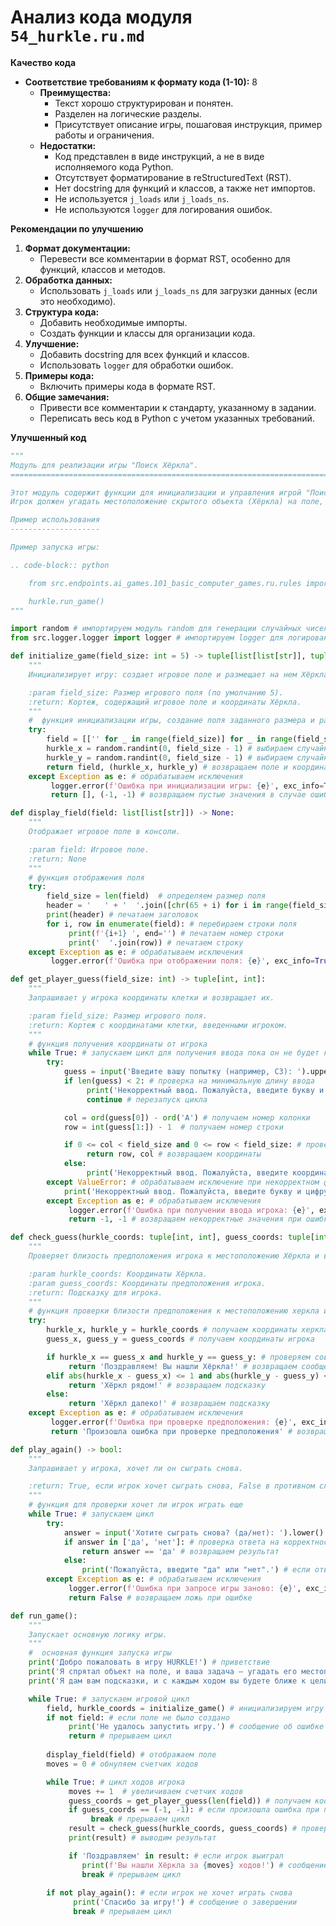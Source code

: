 # Анализ кода модуля `54_hurkle.ru.md`

**Качество кода**

-   **Соответствие требованиям к формату кода (1-10):** 8
    -   **Преимущества:**
        -   Текст хорошо структурирован и понятен.
        -   Разделен на логические разделы.
        -   Присутствует описание игры, пошаговая инструкция, пример работы и ограничения.
    -   **Недостатки:**
        -   Код представлен в виде инструкций, а не в виде исполняемого кода Python.
        -   Отсутствует форматирование в reStructuredText (RST).
        -   Нет docstring для функций и классов, а также нет импортов.
        -   Не используется `j_loads` или `j_loads_ns`.
        -   Не используются `logger` для логирования ошибок.

**Рекомендации по улучшению**

1.  **Формат документации:**
    -   Перевести все комментарии в формат RST, особенно для функций, классов и методов.
2.  **Обработка данных:**
    -   Использовать `j_loads` или `j_loads_ns` для загрузки данных (если это необходимо).
3.  **Структура кода:**
    -   Добавить необходимые импорты.
    -   Создать функции и классы для организации кода.
4.  **Улучшение:**
    -   Добавить docstring для всех функций и классов.
    -   Использовать `logger` для обработки ошибок.
5.  **Примеры кода:**
    -   Включить примеры кода в формате RST.
6.  **Общие замечания:**
    -   Привести все комментарии к стандарту, указанному в задании.
    -   Переписать весь код в Python с учетом указанных требований.

**Улучшенный код**

```python
"""
Модуль для реализации игры "Поиск Хёркла".
=========================================================================================

Этот модуль содержит функции для инициализации и управления игрой "Поиск Хёркла".
Игрок должен угадать местоположение скрытого объекта (Хёркла) на поле, используя подсказки.

Пример использования
--------------------

Пример запуска игры:

.. code-block:: python

    from src.endpoints.ai_games.101_basic_computer_games.ru.rules import hurkle

    hurkle.run_game()
"""

import random # импортируем модуль random для генерации случайных чисел
from src.logger.logger import logger # импортируем logger для логирования ошибок

def initialize_game(field_size: int = 5) -> tuple[list[list[str]], tuple[int, int]]:
    """
    Инициализирует игру: создает игровое поле и размещает на нем Хёркла.

    :param field_size: Размер игрового поля (по умолчанию 5).
    :return: Кортеж, содержащий игровое поле и координаты Хёркла.
    """
    #  функция инициализации игры, создание поля заданного размера и размещения херкла на нем
    try:
        field = [['' for _ in range(field_size)] for _ in range(field_size)] # создаем поле
        hurkle_x = random.randint(0, field_size - 1) # выбираем случайную координату x
        hurkle_y = random.randint(0, field_size - 1) # выбираем случайную координату y
        return field, (hurkle_x, hurkle_y) # возвращаем поле и координаты херкла
    except Exception as e: # обрабатываем исключения
         logger.error(f'Ошибка при инициализации игры: {e}', exc_info=True) # логируем ошибку
         return [], (-1, -1) # возвращаем пустые значения в случае ошибки

def display_field(field: list[list[str]]) -> None:
    """
    Отображает игровое поле в консоли.

    :param field: Игровое поле.
    :return: None
    """
    # функция отображения поля
    try:
        field_size = len(field)  # определяем размер поля
        header = '   ' + '  '.join([chr(65 + i) for i in range(field_size)]) # создаем заголовок
        print(header) # печатаем заголовок
        for i, row in enumerate(field): # перебираем строки поля
             print(f'{i+1} ', end='') # печатаем номер строки
             print('  '.join(row)) # печатаем строку
    except Exception as e: # обрабатываем исключения
         logger.error(f'Ошибка при отображении поля: {e}', exc_info=True) # логируем ошибку

def get_player_guess(field_size: int) -> tuple[int, int]:
    """
    Запрашивает у игрока координаты клетки и возвращает их.

    :param field_size: Размер игрового поля.
    :return: Кортеж с координатами клетки, введенными игроком.
    """
    # функция получения координаты от игрока
    while True: # запускаем цикл для получения ввода пока он не будет корректным
        try:
            guess = input('Введите вашу попытку (например, C3): ').upper()  # запрашиваем ввод координат
            if len(guess) < 2: # проверка на минимальную длину ввода
                 print('Некорректный ввод. Пожалуйста, введите букву и цифру.') # сообщение об ошибке
                 continue # перезапуск цикла

            col = ord(guess[0]) - ord('A') # получаем номер колонки
            row = int(guess[1:]) - 1  # получаем номер строки

            if 0 <= col < field_size and 0 <= row < field_size: # проверка на выход за пределы поля
                 return row, col # возвращаем координаты
            else:
                 print('Некорректный ввод. Пожалуйста, введите координаты в пределах поля.') # сообщение об ошибке
        except ValueError: # обрабатываем исключение при некорректном формате числа
            print('Некорректный ввод. Пожалуйста, введите букву и цифру.') # сообщение об ошибке
        except Exception as e: # обрабатываем исключения
             logger.error(f'Ошибка при получении ввода игрока: {e}', exc_info=True) # логируем ошибку
             return -1, -1 # возвращаем некорректные значения при ошибке

def check_guess(hurkle_coords: tuple[int, int], guess_coords: tuple[int, int]) -> str:
    """
    Проверяет близость предположения игрока к местоположению Хёркла и возвращает подсказку.

    :param hurkle_coords: Координаты Хёркла.
    :param guess_coords: Координаты предположения игрока.
    :return: Подсказку для игрока.
    """
    # функция проверки близости предположения к местоположению херкла и выдачи подсказки
    try:
        hurkle_x, hurkle_y = hurkle_coords # получаем координаты херкла
        guess_x, guess_y = guess_coords # получаем координаты игрока

        if hurkle_x == guess_x and hurkle_y == guess_y: # проверяем совпадение
             return 'Поздравляем! Вы нашли Хёркла!' # возвращаем сообщение о победе
        elif abs(hurkle_x - guess_x) <= 1 and abs(hurkle_y - guess_y) <= 1: # проверяем, что херкл рядом
             return 'Хёркл рядом!' # возвращаем подсказку
        else:
             return 'Хёркл далеко!' # возвращаем подсказку
    except Exception as e: # обрабатываем исключения
         logger.error(f'Ошибка при проверке предположения: {e}', exc_info=True) # логируем ошибку
         return 'Произошла ошибка при проверке предположения' # возвращаем сообщение об ошибке

def play_again() -> bool:
    """
    Запрашивает у игрока, хочет ли он сыграть снова.

    :return: True, если игрок хочет сыграть снова, False в противном случае.
    """
    # функция для проверки хочет ли игрок играть еще
    while True: # запускаем цикл
        try:
            answer = input('Хотите сыграть снова? (да/нет): ').lower() # запрашиваем ответ
            if answer in ['да', 'нет']: # проверка ответа на корректность
                return answer == 'да' # возвращаем результат
            else:
                print('Пожалуйста, введите "да" или "нет".') # если ответ не корректен
        except Exception as e: # обрабатываем исключения
             logger.error(f'Ошибка при запросе игры заново: {e}', exc_info=True) # логируем ошибку
             return False # возвращаем ложь при ошибке

def run_game():
    """
    Запускает основную логику игры.
    """
    #  основная функция запуска игры
    print('Добро пожаловать в игру HURKLE!') # приветствие
    print('Я спрятал объект на поле, и ваша задача — угадать его местоположение.')  # приветствие
    print('Я дам вам подсказки, и с каждым ходом вы будете ближе к цели!\n') # приветствие

    while True: # запускаем игровой цикл
        field, hurkle_coords = initialize_game() # инициализируем игру
        if not field: # если поле не было создано
             print('Не удалось запустить игру.') # сообщение об ошибке
             return # прерываем цикл
        
        display_field(field) # отображаем поле
        moves = 0 # обнуляем счетчик ходов

        while True: # цикл ходов игрока
             moves += 1  # увеличиваем счетчик ходов
             guess_coords = get_player_guess(len(field)) # получаем координаты от игрока
             if guess_coords == (-1, -1): # если произошла ошибка при получении координат
                  break # прерываем цикл
             result = check_guess(hurkle_coords, guess_coords) # проверяем координаты
             print(result) # выводим результат

             if 'Поздравляем' in result: # если игрок выиграл
                print(f'Вы нашли Хёркла за {moves} ходов!') # сообщение о победе
                break # прерываем цикл
             
        if not play_again(): # если игрок не хочет играть снова
              print('Спасибо за игру!') # сообщение о завершении
              break # прерываем цикл
```